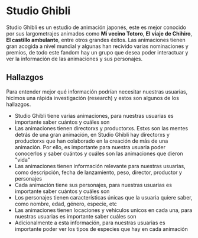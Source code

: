 # Studio Ghibli

Studio Ghibli es un estudio de animación japonés, este es mejor
conocido por sus largometrajes animados como **Mi vecino Totoro**,
**El viaje de Chihiro**, **El castillo ambulante**, entre otros grandes éxitos.
Las animaciones tienen gran acogida a nivel mundial y algunas han recivido
varias nominaciones y premios, de todo este fandom hay un grupo que desea poder
interactuar y ver la información de las animaciones y sus personajes.

## Hallazgos

Para entender mejor qué información podrían necesitar nuestras usuarias,
hicimos una rápida investigación (research) y estos son algunos de los
hallazgos.

- Studio Ghibli tiene varias animaciones, para nuestras usuarias es importante
saber cuántos y cuáles son
- Las animaciones tienen directorxs y productorxs. Estxs son las mentes detrás
de una gran animación, en Studio Ghibli hay directorxs y productorxs que han
colaborado en la creación de más de una animación. Por ello, es importante para
nuestra usuaria poder conocerlos y saber cuántos y cuáles son las animaciones
que dieron "vida"
- Las animaciones tienen información relevante para nuestras usuarias, como
descripción, fecha de lanzamiento, peso, director, productor y personajes
- Cada animación tiene sus personajes, para nuestras usuarias es importante
saber cuántos y cuáles son
- Los personajes tienen características únicas que la usuaria quiere saber, como
nombre, edad, género, especie, etc
- Las animaciones tienen locaciones y vehiculos unicos en cada una, para
nuestras usuarias es importante saber cuáles son
- Adicionalmente a esta información, para nuestras usuarias es importante poder
ver los tipos de especies que hay en cada animación
